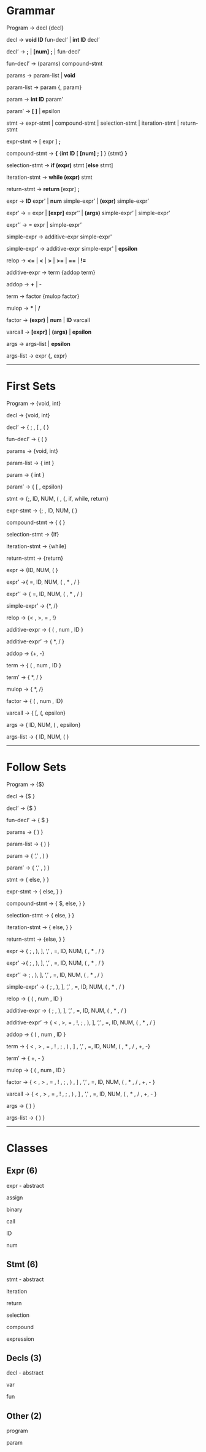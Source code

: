 # Grammar

Program -> decl {decl}

decl -> **void ID** fun-decl’ | **int ID** decl’

decl’ -> **;** | **[num]** **;** | fun-decl’

fun-decl’ -> (params) compound-stmt

params -> param-list | **void**

param-list -> param {, param}

param ->  **int ID** param’

param’ -> **[ ]** | epsilon

stmt  -> expr-stmt | compound-stmt | selection-stmt | iteration-stmt | return-stmt

expr-stmt ->  [ expr ] **;**

compound-stmt -> **{** {**int ID** [ **[num]** **;** ] } {stmt} **}**

selection-stmt -> **if (**expr**)** stmt [**else** stmt]

iteration-stmt -> **while (**expr**)** stmt

return-stmt -> **return** [expr] **;**

expr -> **ID** expr’ | **num** simple-expr’ | **(**expr**)** simple-expr’

expr’ -> = expr | **[**expr**]** expr’’ | **(**args**)** simple-expr’ | simple-expr’

expr’’ -> = expr | simple-expr’

simple-expr -> additive-expr simple-expr'

simple-expr' -> additive-expr simple-expr' | **epsilon**

relop -> **<=** | **<** | **>** | **>=** | **==** | **!=**

additive-expr -> term {addop term}

addop -> **+** | **-**

term -> factor {mulop factor}

mulop -> **\*** | **/**

factor -> **(**expr**)** | **num** | **ID** varcall

varcall -> **[**expr**]** | **(**args**)** | **epsilon**

args -> args-list | **epsilon**

args-list -> expr {**,** expr}

---
# First Sets

Program -> {void, int}

decl -> {void, int}

decl’ -> { ; , [ , ( }

fun-decl’ -> { ( }

params -> {void, int}

param-list -> { int }

param -> { int }

param’ -> { [ , epsilon}

stmt  -> {;, ID, NUM, ( , {, if, while, return}

expr-stmt -> {; , ID, NUM, ( }

compound-stmt -> { { }

selection-stmt -> {If}

iteration-stmt -> {while}

return-stmt -> {return}

expr -> {ID, NUM, ( }

expr’ ->{ =, ID, NUM, ( , * , / }

expr’’ -> { =, ID, NUM, ( , * , / }

simple-expr’ -> {*,  /}

relop -> {< , >, = , !}

additive-expr -> { ( , num , ID }

additive-expr’ -> { *, / }

addop -> {+, -}

term -> { ( , num , ID }

term’ -> { *, / }

mulop -> { *, /}

factor -> { ( , num , ID}

varcall -> { [, (, epsilon}

args -> { ID, NUM, ( , epsilon}

args-list -> { ID, NUM, ( }

---
# Follow Sets

Program -> {$}

decl -> {$ }

decl’ -> {$ }

fun-decl’ -> { $ }

params -> { ) }

param-list -> { ) }

param -> { ‘,’ , ) }

param’ -> { ‘,’ , ) }

stmt  -> { else, } }

expr-stmt -> { else, } }

compound-stmt -> { $, else, } }

selection-stmt -> { else, }  }

iteration-stmt -> { else,  } }

return-stmt -> {else, } }

expr -> { ; , ),  ], ‘,’ , =, ID, NUM, ( , * , / }

expr’ ->{ ; , ),  ], ‘,’ , =, ID, NUM, ( , * , / }

expr’’ -> ; , ),  ], ‘,’ , =, ID, NUM, ( , * , / }

simple-expr’ -> { ; , ),  ], ‘,’ , =, ID, NUM, ( , * , / }

relop -> { ( , num , ID  }

additive-expr -> { ; , ),  ], ‘,’ , =, ID, NUM, ( , * , / }

additive-expr’ -> { < , >, = , !, ; , ),  ], ‘,’ , =, ID, NUM, ( , * , / }

addop -> { ( , num , ID }

term -> { < , > , = , ! , ; , ) ,  ] , ‘,’ , =, ID, NUM, ( , * , / , +, -}

term’ -> { +, - }

mulop -> {  ( , num , ID }

factor -> { < , > , = , ! , ; , ) ,  ] , ‘,’ , =, ID, NUM, ( , * , / , +, - }

varcall -> { < , > , = , ! , ; , ) ,  ] , ‘,’ , =, ID, NUM, ( , * , / , +, - }

args -> { ) }

args-list -> { ) }

---
# Classes

## Expr (6)

expr - abstract

assign

binary

call

ID

num

## Stmt (6)

stmt - abstract

iteration

return

selection

compound

expression

## Decls (3)

decl - abstract

var

fun

## Other (2)

program

param
